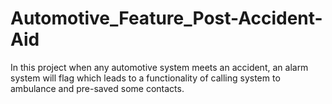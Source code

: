 # Automotive_Feature_Post-Accident-Aid
In this project when any automotive system meets an accident, an alarm  system will flag which leads to a functionality of calling system to  ambulance and pre-saved some contacts.
